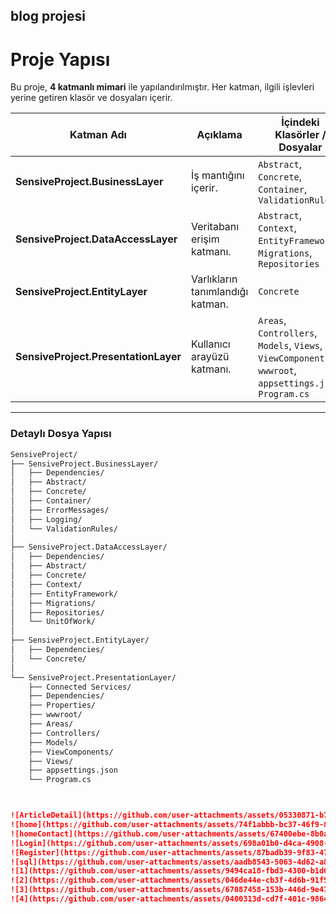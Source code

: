 blog projesi 
-

# Proje Yapısı

Bu proje, **4 katmanlı mimari** ile yapılandırılmıştır. Her katman, ilgili işlevleri yerine getiren klasör ve dosyaları içerir.

| Katman Adı                      | Açıklama                       | İçindeki Klasörler / Dosyalar             |
|---------------------------------|--------------------------------|------------------------------------------|
| **SensiveProject.BusinessLayer** | İş mantığını içerir.           | `Abstract`, `Concrete`, `Container`, `ValidationRules` |
| **SensiveProject.DataAccessLayer** | Veritabanı erişim katmanı.     | `Abstract`, `Context`, `EntityFramework`, `Migrations`, `Repositories` |
| **SensiveProject.EntityLayer**   | Varlıkların tanımlandığı katman.| `Concrete` |
| **SensiveProject.PresentationLayer** | Kullanıcı arayüzü katmanı.    | `Areas`, `Controllers`, `Models`, `Views`, `ViewComponents`, `wwwroot`, `appsettings.json`, `Program.cs` |

---

### **Detaylı Dosya Yapısı**

```markdown
SensiveProject/
├── SensiveProject.BusinessLayer/
│   ├── Dependencies/
│   ├── Abstract/
│   ├── Concrete/
│   ├── Container/
│   ├── ErrorMessages/
│   ├── Logging/
│   └── ValidationRules/
│
├── SensiveProject.DataAccessLayer/
│   ├── Dependencies/
│   ├── Abstract/
│   ├── Concrete/
│   ├── Context/
│   ├── EntityFramework/
│   ├── Migrations/
│   ├── Repositories/
│   └── UnitOfWork/
│
├── SensiveProject.EntityLayer/
│   ├── Dependencies/
│   └── Concrete/
│
└── SensiveProject.PresentationLayer/
    ├── Connected Services/
    ├── Dependencies/
    ├── Properties/
    ├── wwwroot/
    ├── Areas/
    ├── Controllers/
    ├── Models/
    ├── ViewComponents/
    ├── Views/
    ├── appsettings.json
    └── Program.cs



![ArticleDetail](https://github.com/user-attachments/assets/05330871-b74b-466f-b16d-447f87b9b3cb)
![home](https://github.com/user-attachments/assets/74f1abbb-bc37-46f9-800c-483d13e36f5e)
![homeContact](https://github.com/user-attachments/assets/67400ebe-8b0a-47e5-906c-0ed168dda4d3)
![Login](https://github.com/user-attachments/assets/698a01b0-d4ca-4908-9ff3-5e652515a5e6)
![Register](https://github.com/user-attachments/assets/87badb39-9f83-47be-8c81-bab90fca847b)
![sql](https://github.com/user-attachments/assets/aadb8543-5063-4d62-a863-403fdd568806)
![1](https://github.com/user-attachments/assets/9494ca18-fbd3-4300-b1d6-3988fccea308)
![2](https://github.com/user-attachments/assets/046de44e-cb3f-4d6b-91f5-7cbb269cbf13)
![3](https://github.com/user-attachments/assets/67087458-153b-446d-9e47-2bacb660f0e9)
![4](https://github.com/user-attachments/assets/0400313d-cd7f-401c-9864-d07bf347c0da)
